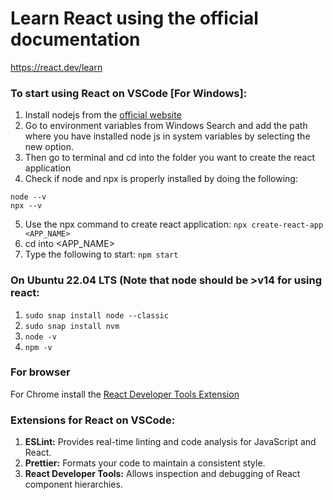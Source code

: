 # Learn React using the official documentation
https://react.dev/learn

### To start using React on VSCode [For Windows]:
1. Install nodejs from the [official website](https://nodejs.org/en/download)
2. Go to environment variables from Windows Search and add the path where you have installed node js in system variables by selecting the new option.
3. Then go to terminal and cd into the folder you want to create the react application
4. Check if node and npx is properly installed by doing the following:
```
node --v
npx --v
```
5. Use the npx command to create react application: ```npx create-react-app <APP_NAME>```
6. cd into <APP_NAME>
7. Type the following to start: ```npm start```

### On Ubuntu 22.04 LTS (Note that node should be >v14 for using react:
1. ``` sudo snap install node --classic ```
2. ``` sudo snap install nvm ```
3. ``` node -v ```
4. ``` npm -v ```

### For browser
For Chrome install the [React Developer Tools Extension](https://chrome.google.com/webstore/detail/react-developer-tools/fmkadmapgofadopljbjfkapdkoienihi?hl=en)

### Extensions for React on VSCode:

1. **ESLint:** Provides real-time linting and code analysis for JavaScript and React.
2. **Prettier:** Formats your code to maintain a consistent style.
3. **React Developer Tools:** Allows inspection and debugging of React component hierarchies.
